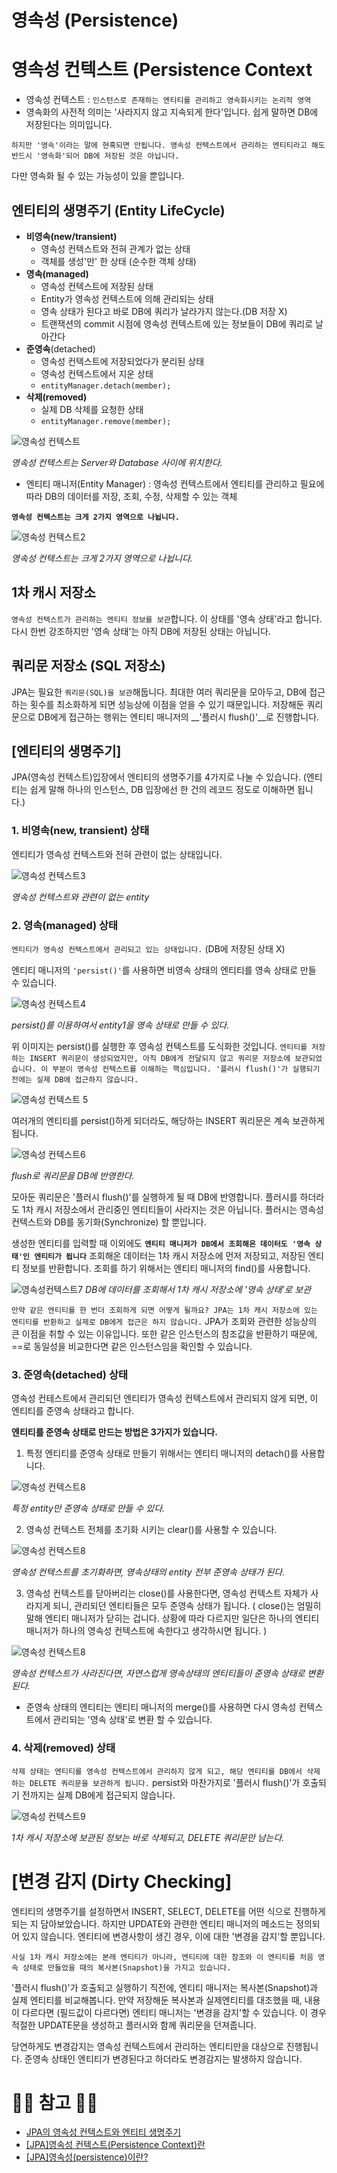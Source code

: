 # 영속성 (Persistence)

# 영속성 컨텍스트  (Persistence Context

- 영속성 컨텍스트 : ``인스턴스로 존재하는 엔티티를 관리하고 영속화시키는 논리적 영역``
- 영속화의 사전적 의미는 '사라지지 않고 지속되게 한다'입니다. 쉽게 말하면 DB에 저장된다는 의미입니다.

``하지만 '영속'이라는 말에 현혹되면 안됩니다. 영속성 컨텍스트에서 관리하는 엔티티라고 해도 반드시 '영속화'되어 DB에 저장된 것은 아닙니다.`` 

다만 영속화 될 수 있는 가능성이 있을 뿐입니다.

## 엔티티의 생명주기 (Entity LifeCycle)

- **비영속(new/transient)**
    - 영속성 컨텍스트와 전혀 관계가 없는 상태
    - 객체를 생성'만' 한 상태 (순수한 객체 상태)
- **영속(managed)**
    - 영속성 컨텍스트에 저장된 상태
    - Entity가 영속성 컨텍스트에 의해 관리되는 상태
    - 영속 상태가 된다고 바로 DB에 쿼리가 날라가지 않는다.(DB 저장 X)
    - 트랜잭션의 commit 시점에 영속성 컨텍스트에 있는 정보들이 DB에 쿼리로 날아간다
- **준영속**(detached)
    - 영속성 컨텍스트에 저장되었다가 분리된 상태
    - 영속성 컨텍스트에서 지운 상태
    - ``entityManager.detach(member);``
- **삭제(removed)**
    - 실제 DB 삭제를 요청한 상태
    - ``entityManager.remove(member);``

![영속성 컨텍스트](img/영속성컨텍스트1.jpeg)

*영속성 컨텍스트는 Server와 Database 사이에 위치한다.*

- 엔티티 매니저(Entity Manager) : 영속성 컨텍스트에서 엔티티를 관리하고 필요에 따라 DB의 데이터를 저장, 조회, 수정, 삭제할 수 있는 객체

**``영속성 컨텍스트는 크게 2가지 영역으로 나뉩니다.``**

![영속성 컨텍스트2](img/영속성컨텍스트2.jpeg)

*영속성 컨텍스트는 크게 2가지 영역으로 나뉩니다.*

## 1차 캐시 저장소

``영속성 컨텍스트가 관리하는 엔티티 정보를 보관``합니다. 이 상태를 '영속 상태'라고 합니다. 다시 한번 강조하지만 '영속 상태'는 아직 DB에 저장된 상태는 아닙니다.

## 쿼리문 저장소 (SQL 저장소)

JPA는 필요한 ``쿼리문(SQL)을 보관``해둡니다. 최대한 여러 쿼리문을 모아두고, DB에 접근하는 횟수를 최소화하게 되면 성능상에 이점을 얻을 수 있기 때문입니다. 저장해둔 쿼리문으로 DB에게 접근하는 행위는 엔티티 매니저의 __'플러시 flush()'__로 진행합니다.

## [엔티티의 생명주기]

JPA(영속성 컨텍스트)입장에서 엔티티의 생명주기를 4가지로 나눌 수 있습니다. (엔티티는 쉽게 말해 하나의 인스턴스, DB 입장에선 한 건의 레코드 정도로 이해하면 됩니다.)

### 1. 비영속(new, transient) 상태

엔티티가 영속성 컨텍스트와 전혀 관련이 없는 상태입니다.

![영속성 컨텍스트3](img/영속성컨텍스트3.jpeg)

*영속성 컨텍스트와 관련이 없는 entity*

### 2. 영속(managed) 상태

``엔티티가 영속성 컨텍스트에서 관리되고 있는 상태입니다.`` (DB에 저장된 상태 X)

엔티티 매니저의 `'persist()'`를 사용하면 비영속 상태의 엔티티를 영속 상태로 만들 수 있습니다.

![영속성 컨텍스트4](img/영속성컨텍스트4.jpeg)

*persist()를 이용하여서 entity1을 영속 상태로 만들 수 있다.*

위 이미지는 persist()를 실행한 후 영속성 컨텍스트를 도식화한 것입니다. ``엔티티를 저장하는 INSERT 쿼리문이 생성되었지만, 아직 DB에게 전달되지 않고 쿼리문 저장소에 보관되었습니다. 이 부분이 영속성 컨텍스트를 이해하는 핵심입니다. '플러시 flush()'가 실행되기 전에는 실제 DB에 접근하지 않습니다.``

![영속성 컨텍스트 5](img/영속성컨텍스트5.jpeg)

여러개의 엔티티를 persist()하게 되더라도, 해당하는 INSERT 쿼리문은 계속 보관하게 됩니다.

![영속성 컨텍스트6](img/영속성컨텍스트6.jpeg)

*flush로 쿼리문을 DB에 반영한다.*

모아둔 쿼리문은 '플러시 flush()'를 실행하게 될 때 DB에 반영합니다. 플러시를 하더라도 1차 캐시 저장소에서 관리중인 엔티티들이 사라지는 것은 아닙니다. 플러시는 영속성 컨텍스트와 DB를 동기화(Synchronize) 할 뿐입니다.

생성한 엔티티를 입력할 때 이외에도 **``엔티티 매니저가 DB에서 조회해온 데이터도 '영속 상태'인 엔티티가 됩니다``** 조회해온 데이터는 1차 캐시 저장소에 먼저 저장되고, 저장된 엔티티 정보를 반환합니다. 조회를 하기 위해서는 엔티티 매니저의 find()를 사용합니다.

![영속성컨텍스트7](img/영속성컨텍스트7.jpeg)
*DB에 데이터를 조회해서 1차 캐시 저장소에 '영속 상태'로 보관*

``만약 같은 엔티티를 한 번더 조회하게 되면 어떻게 될까요? JPA는 1차 캐시 저장소에 있는 엔티티를 반환하고 실제로 DB에게 접근은 하지 않습니다.`` JPA가 조회와 관련한 성능상의 큰 이점을 취할 수 있는 이유입니다. 또한 같은 인스턴스의 참조값을 반환하기 때문에, ==로 동일성을 비교한다면 같은 인스턴스임을 확인할 수 있습니다.

### 3. 준영속(detached) 상태

영속성 컨테스트에서 관리되던 엔티티가 영속성 컨텍스트에서 관리되지 않게 되면, 이 엔티티를 준영속 상태라고 합니다.

**엔티티를 준영속 상태로 만드는 방법은 3가지가 있습니다.**

 1. 특정 엔티티를 준영속 상태로 만들기 위해서는 엔티티 매니저의 detach()를 사용합니다.

![영속성 컨텍스트8](img/영속성컨텍스트8.jpeg)

*특정 entity만 준영속 상태로 만들 수 있다.*

 2. 영속성 컨텍스트 전체를 초기화 시키는 clear()를 사용할 수 있습니다. 

![영속성 컨텍스트8](img/영속성컨텍스트9.jpeg)

_영속성 컨텍스트를 초기화하면, 영속상태의 entity 전부 준영속 상태가 된다._

 3. 영속성 컨텍스트를 닫아버리는 close()를 사용한다면, 영속성 컨텍스트 자체가 사라지게 되니, 관리되던 엔티티들은 모두 준영속 상태가 됩니다. ( close()는 엄밀히 말해 엔티티 매니저가 닫히는 겁니다. 상황에 따라 다르지만 일단은 하나의 엔티티 매니저가 하나의 영속성 컨텍스트에 속한다고 생각하시면 됩니다. )

![영속성 컨텍스트8](img/영속성컨텍스트10.jpeg)

*영속성 컨텍스트가 사라진다면, 자연스럽게 영속상태의 엔티티들이 준영속 상태로 변환된다.*

- 준영속 상태의 엔티티는 엔티티 매니저의 merge()를 사용하면 다시 영속성 컨텍스트에서 관리되는 '영속 상태'로 변환 할 수 있습니다.

### 4. 삭제(removed) 상태

``삭제 상태는 엔티티를 영속성 컨텍스트에서 관리하지 않게 되고, 해당 엔티티를 DB에서 삭제하는 DELETE 쿼리문을 보관하게 됩니다.`` persist와 마찬가지로 '플러시 flush()'가 호출되기 전까지는 실제 DB에게 접근되지 않습니다.

![영속성 컨텍스트9](img/영속성컨텍스트11.jpeg)

*1차 캐시 저장소에 보관된 정보는 바로 삭제되고, DELETE 쿼리문만 남는다.*

# [변경 감지 (Dirty Checking]

엔티티의 생명주기를 설정하면서 INSERT, SELECT, DELETE를 어떤 식으로 진행하게 되는 지 담아보았습니다. 하지만 UPDATE와 관련한 엔티티 매니저의 메소드는 정의되어 있지 않습니다. 엔티티에 변경사항이 생긴 경우, 이에 대한 '변경을 감지'할 뿐입니다.

``사실 1차 캐시 저장소에는 본래 엔티티가 아니라, 엔티티에 대한 참조와 이 엔티티를 처음 영속 상태로 만들었을 때의 복사본(Snapshot)을 가지고 있습니다. ``

'플러시 flush()'가 호출되고 실행하기 직전에, 엔티티 매니저는 복사본(Snapshot)과 실제 엔티티를 비교해봅니다. 만약 저장해둔 복사본과 실제엔티티를 대조했을 때, 내용이 다르다면 (필드값이 다르다면) 엔티티 매니저는 '변경을 감지'할 수 있습니다. 이 경우 적절한 UPDATE문을 생성하고 플러시와 함께 쿼리문을 던져줍니다.

당연하게도 변경감지는 영속성 컨텍스트에서 관리하는 엔티티만을 대상으로 진행됩니다. 준영속 상태인 엔티티가 변경된다고 하더라도 변경감지는 발생하지 않습니다.

# 🙆‍♂️ 참고 🙇‍♂️ 

- [JPA의 영속성 컨텍스트와 엔티티 생명주기](https://siyoon210.tistory.com/138)
- [[JPA]영속성 컨텍스트(Persistence Context)란](https://gmlwjd9405.github.io/2019/08/06/persistence-context.html)
- [[JPA]영속성(persistence)이란?](https://data-make.tistory.com/609)